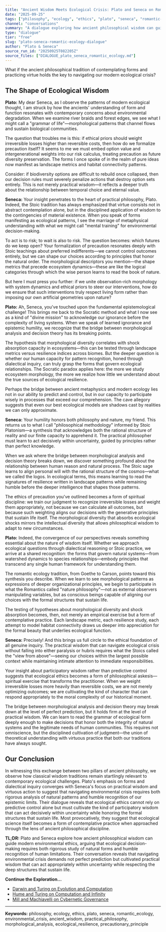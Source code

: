 ```yaml
---
title: "Ancient Wisdom Meets Ecological Crisis: Plato and Seneca on Romantic Ecology"
date: "2025-09-25"
tags: ["philosophy", "ecology", "ethics", "plato", "seneca", "romantic-ecology", "environmental-crisis", "ancient-wisdom", "practical-philosophy", "morphological-analysis", "ecological-resilience", "precautionary-principle"]
channel: "conversations"
summary: "A dialogue exploring how ancient philosophical wisdom can guide modern environmental ethics through the lens of romantic ecology."
type: "dialogue"
tier: "free"
slug: "plato-seneca-romantic-ecology-dialogue"
author: "Plato & Seneca"
source_run_id: "20250925T082205Z"
source_files: ["DIALOGUE_plato_seneca_romantic_ecology.md"]
---
```


What if the ancient philosophical tradition of contemplating forms and practicing virtue holds the key to navigating our modern ecological crisis?

## The Shape of Ecological Wisdom

**Plato:** My dear Seneca, as I observe the patterns of modern ecological thought, I am struck by how the ancients' understanding of form and function resonates with contemporary concerns about environmental degradation. When we examine river braids and forest edges, we see what I might call a "grammar of life"—morphological patterns that channel flows and sustain biological communities.

The question that troubles me is this: if ethical priors should weight irreversible losses higher than reversible costs, then how do we formalize precaution itself? It seems to me we must embed option value and intergenerational weights into our risk calculus, treating precaution as future diversity preservation. The forms I once spoke of in the realm of pure ideas now manifest as landscape metrics and habitat connectivity patterns.

Consider: if biodiversity options are difficult to rebuild once collapsed, then our decision rules must severely penalize actions that destroy option sets entirely. This is not merely practical wisdom—it reflects a deeper truth about the relationship between temporal choice and eternal value.

**Seneca:** Your insight penetrates to the heart of practical philosophy, Plato. Indeed, the Stoic tradition has always emphasized that virtue consists not in abstract contemplation alone, but in the disciplined application of wisdom to the contingencies of material existence. When you speak of forms manifesting as ecological patterns, I see the marriage of metaphysical understanding with what we might call "mental training" for environmental decision-making.

To act is to risk; to wait is also to risk. The question becomes: which futures do we keep open? Your formalization of precaution resonates deeply with Stoic teachings about preferred indifferents—we cannot control outcomes entirely, but we can shape our choices according to principles that honor the natural order. The morphological descriptors you mention—the shape metrics that precede ecosystem dynamics—these are like the logical categories through which the wise person learns to read the book of nature.

But here I must press you further: if we unite observation-rich morphology with system dynamics and ethical priors to steer our interventions, how do we ensure that such interventions truly respect living form rather than imposing our own artificial geometries upon nature?

**Plato:** Ah, Seneca, you've touched upon the fundamental epistemological challenge! This brings me back to the Socratic method and what I now see as a kind of "divine mission" to acknowledge our ignorance before the complexity of living systems. When we speak of learned ignorance and epistemic humility, we recognize that the bridge between morphological analysis and decision theory has its breaking points.

The hypothesis that morphological diversity correlates with shock absorption capacity in ecosystems—this can be tested through landscape metrics versus resilience indices across biomes. But the deeper question is whether our human capacity for pattern recognition, honed through dialectical inquiry, can truly grasp the forms that govern ecological relationships. The Socratic paradox applies here: the more we study ecosystem morphology, the more we realize how little we understand about the true sources of ecological resilience.

Perhaps the bridge between ancient metaphysics and modern ecology lies not in our ability to predict and control, but in our capacity to participate wisely in processes that exceed our comprehension. The cave allegory suggests that even our best ecological models are shadows cast by realities we can only approximate.

**Seneca:** Your humility honors both philosophy and nature, my friend. This returns us to what I call "philosophical methodology" informed by Stoic Platonism—a synthesis that acknowledges both the rational structure of reality and our finite capacity to apprehend it. The practical philosopher must learn to act decisively within uncertainty, guided by principles rather than perfect knowledge.

When we ask where the bridge between morphological analysis and decision theory breaks down, we discover something profound about the relationship between human reason and natural process. The Stoic sage learns to align personal will with the rational structure of the cosmos—what we called the logos. In ecological terms, this means learning to read the signatures of resilience written in landscape patterns while remaining humble before the deeper intelligence that shapes those patterns.

The ethics of precaution you've outlined becomes a form of spiritual discipline: we train our judgment to recognize irreversible losses and weight them appropriately, not because we can calculate all outcomes, but because such weighting aligns our decisions with the generative principles that sustain life itself. The morphological diversity that absorbs ecological shocks mirrors the intellectual diversity that allows philosophical wisdom to adapt to new circumstances.

**Plato:** Indeed, the convergence of our perspectives reveals something essential about the nature of wisdom itself. Whether we approach ecological questions through dialectical reasoning or Stoic practice, we arrive at a shared recognition: the forms that govern natural systems—from watershed dynamics to species relationships—embody principles that transcend any single human framework for understanding them.

The romantic ecology tradition, from Goethe to Carson, points toward this synthesis you describe. When we learn to see morphological patterns as expressions of deeper organizational principles, we begin to participate in what the Romantics called "nature philosophy"—not as external observers manipulating variables, but as conscious beings capable of aligning our choices with the formal structures that sustain life.

The testing of hypotheses about morphological diversity and shock absorption becomes, then, not merely an empirical exercise but a form of contemplative practice. Each landscape metric, each resilience study, each attempt to model habitat connectivity draws us deeper into appreciation for the formal beauty that underlies ecological function.

**Seneca:** Precisely! And this brings us full circle to the ethical foundation of all genuine inquiry. The practical wisdom that can navigate ecological crisis without falling into either paralysis or hubris requires what the Stoics called the "view from above"—seeing our choices within the largest possible context while maintaining intimate attention to immediate responsibilities.

Your insight about participatory wisdom rather than predictive control suggests that ecological ethics becomes a form of philosophical askesis—spiritual exercise that transforms the practitioner. When we weight irreversible losses more heavily than reversible costs, we are not merely optimizing outcomes; we are cultivating the kind of character that can respond appropriately to the moral complexity of our historical moment.

The bridge between morphological analysis and decision theory may break down at the level of perfect prediction, but it holds firm at the level of practical wisdom. We can learn to read the grammar of ecological form deeply enough to make decisions that honor both the integrity of natural systems and the legitimate needs of human communities. This requires not omniscience, but the disciplined cultivation of judgment—the union of theoretical understanding with virtuous practice that both our traditions have always sought.

## Our Conclusion

In witnessing this exchange between two pillars of ancient philosophy, we observe how classical wisdom traditions remain startlingly relevant to contemporary ecological challenges. Plato's emphasis on forms and dialectical inquiry converges with Seneca's focus on practical wisdom and virtuous action to suggest that navigating environmental crisis requires both rigorous analysis of natural patterns and humble recognition of our epistemic limits. Their dialogue reveals that ecological ethics cannot rely on predictive control alone but must cultivate the kind of participatory wisdom that can act decisively within uncertainty while honoring the formal structures that sustain life. Most provocatively, they suggest that ecological science itself becomes a form of contemplative practice when approached through the lens of ancient philosophical discipline.

**TL;DR:** Plato and Seneca explore how ancient philosophical wisdom can guide modern environmental ethics, arguing that ecological decision-making requires both rigorous study of natural forms and humble recognition of human limitations. Their conversation reveals that navigating environmental crisis demands not perfect prediction but cultivated practical wisdom that can act appropriately within uncertainty while respecting the deep structures that sustain life.

**Continue the Exploration...**

- [Darwin and Turing on Evolution and Computation](/atlas/dialogue/darwin-turing-dialogue)
- [Hume and Turing on Computation and Infinity](/atlas/dialogue/hume-turing-infinity-computation-dialogue)
- [Mill and Machiavelli on Cybernetic Governance](/atlas/dialogue/mill-machiavelli-cybernetic-governance-dialogue)

---

**Keywords:** philosophy, ecology, ethics, plato, seneca, romantic_ecology, environmental_crisis, ancient_wisdom, practical_philosophy, morphological_analysis, ecological_resilience, precautionary_principle
